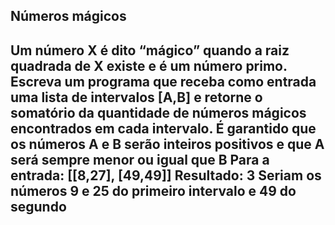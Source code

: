 <h2>Números mágicos<h2>
  
Um número X é dito “mágico” quando a raiz quadrada de X existe e é um número primo.
Escreva um programa que receba como entrada uma lista de intervalos [A,B] e retorne o
somatório da quantidade de números mágicos encontrados em cada intervalo. É garantido
que os números A e B serão inteiros positivos e que A será sempre menor ou igual que B
Para a entrada: [[8,27], [49,49]]
Resultado: 3
Seriam os números 9 e 25 do primeiro intervalo e 49 do segundo
